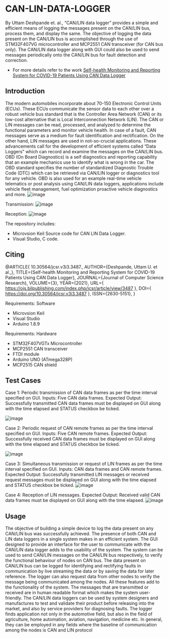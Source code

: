 # CAN-LIN-DATA-LOGGER

By Uttam Deshpande et. al.,
“CAN/LIN data logger” provides a simple and efficient means of logging the messages present on the CAN/LIN bus, process them, and display the same. The objective of logging the data present on the CAN/LIN bus is accomplished through the use of STM32F407VG microcontroller and MCP2551 CAN transceiver (for CAN bus only). The CAN/LIN data logger along with GUI could also be used to send messages periodically onto the CAN/LIN bus for fault detection and correction. 
* For more details refer to the work  [Self-health Monitoring and Reporting System for COVID-19 Patients Using CAN Data Logger](https://doi.org/10.30564/jcsr.v3i3.3487)

## Introduction
The modern automobiles incorporate about 70-150 Electronic Control Units (ECUs). These ECUs communicate the sensor data to each other over a robust vehicle bus standard that is the Controller Area Network (CAN) or its low-cost alternative that is Local Interconnection Network (LIN). The CAN or LIN messages can be read, processed, and analyzed to determine the functional parameters and monitor vehicle health. In case of a fault, CAN messages serve as a medium for fault identification and rectification. On the other hand, LIN messages are used in not-so-crucial applications. These advancements call for the development of efficient systems called “Data Loggers” which can record and examine the messages on the CAN/LIN bus.
OBD (On Board Diagnostics) is a self diagnostics and reporting capability that an example mechanics use to identify what is wrong in the car. The OBD standard specifies the number of standardized Diagnostic Trouble Code (DTC) which can be retrieved via CAN/LIN logger or diagnostics tool for any vehicle. OBD is also used for an example real-time vehicle telematics or post analysis using CAN/LIN data loggers, applications include vehicle fleet management, fuel optimization proactive vehicle diagnostics and more.
![image](https://user-images.githubusercontent.com/107185323/198985188-d53ef5e4-bedf-4221-aa04-18d0712a6caf.png)

Transmission:
![image](https://user-images.githubusercontent.com/107185323/198985461-5d1fc901-0883-4536-a480-77638876f4ba.png)

Reception:
![image](https://user-images.githubusercontent.com/107185323/198985516-8f0da875-9950-407b-8666-41d07d9e4db2.png)


The repository includes:
* Microvsion Keil Source code for CAN LIN Data Logger.
* Visual Studio, C code.

## Citing
@ARTICLE{ 10.30564/jcsr.v3i3.3487., AUTHOR={Deshpande, Uttam U. et al.,}, TITLE={Self-health Monitoring and Reporting System for COVID-19 Patients Using CAN Data Logger}, JOURNAL={Journal of Computer Science Research}, VOLUME={3}, YEAR={2021}, URL={ https://ojs.bilpublishing.com/index.php/jcsr/article/view/3487 }, DOI={ https://doi.org/10.30564/jcsr.v3i3.3487 }, ISSN={2630-5151}, }

Requirements: Software
* Microvsion Keil
* Visual Studio
* Arduino 1.8.9

Requirements: Hardware
* STM32F407VGTx Microcontroller
* MCP2551 CAN transceiver
* FTDI module
* Arduino UNO (ATmega328P)
* MCP2515 CAN shield

## Test Cases
Case 1: Periodic transmission of CAN data frames as per the time interval specified on GUI.
Inputs: Five CAN data frames.
Expected Output: Successfully transmitted CAN data frames must be displayed on GUI along with the time elapsed and STATUS checkbox be ticked.

![image](https://user-images.githubusercontent.com/107185323/198985851-8078d090-b2ba-4aae-8a85-23998f7e2338.png)

Case 2: Periodic request of CAN remote frames as per the time interval specified on GUI.
Inputs: Five CAN remote frames.
Expected Output: Successfully received CAN data frames must be displayed on GUI along with the time elapsed and STATUS checkbox be ticked.

![image](https://user-images.githubusercontent.com/107185323/198985997-8468a7cb-18d2-4af6-98ee-e099ec1d5f74.png)

Case 3: Simultaneous transmission or request of LIN frames as per the time interval specified on GUI.
Inputs: CAN data frames and CAN remote frames.
Expected Output: Successfully transmitted LIN messages or received request messages must be displayed on GUI along with the time elapsed and STATUS checkbox 
be ticked.
![image](https://user-images.githubusercontent.com/107185323/198986130-68305ba5-f6be-48d0-b6b2-70776ca5c798.png)

Case 4: Reception of LIN messages.
Expected Output: Received valid CAN data frames must be displayed on GUI along with the time elapsed.
![image](https://user-images.githubusercontent.com/107185323/198986639-777796de-b499-4436-82e3-8ddb6b3954ed.png)


## Usage
The objective of building a simple device to log the data present on any CAN/LIN bus was successfully achieved. The presence of both CAN and LIN data loggers in a single system makes in an efficient system. The GUI designed to provide an interface for the user to communicate with the CAN/LIN data logger adds to the usability of the system. The system can be used to send CAN/LIN messages on the CAN/LIN bus respectively, to verify the functional behaviour of nodes on CAN bus. The data present on CAN/LIN bus can be logged for identifying and rectifying faults in communication by live streaming the data or by saving the data for later reference. The logger can also request data from other nodes to verify the message being communicated among the nodes. All these features add to the functionality of the system. The messages that are transmitted or received are in human readable format which makes the system user-friendly. The CAN/LIN data loggers can be used by system designers 
and manufactures to test and validate their product before releasing into the market, and also by service providers for diagnosing faults. The logger finds application not only in the automotive field, but also in the field of agriculture, home automation, aviation, navigation, medicine etc. In general, they can be employed in any fields where the baseline of communication among the nodes is CAN and LIN protocol
